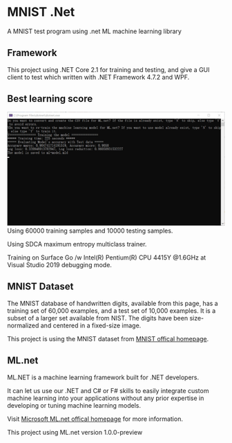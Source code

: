 # MNIST .Net
A MNIST test program using .net ML machine learning library

## Framework
This project using .NET Core 2.1 for training and testing, and give a GUI client to test which written with .NET Framework 4.7.2 and WPF.

## Best learning score
![Best score screenshot](https://github.com/Aperture-Electronic/MNISTdotNet/blob/master/BestScoreScreenshot.png)
Using 60000 training samples and 10000 testing samples.

Using SDCA maximum entropy multiclass trainer.

Training on Surface Go /w Intel(R) Pentium(R) CPU 4415Y @1.6GHz at Visual Studio 2019 debugging mode.

## MNIST Dataset
The MNIST database of handwritten digits, available from this page, has a training set of 60,000 examples, and a test set of 10,000 examples. It is a subset of a larger set available from NIST. The digits have been size-normalized and centered in a fixed-size image.

This project is using the MNIST dataset from [MNIST offical homepage](http://yann.lecun.com/exdb/mnist/).

## ML.net
ML.NET is a machine learning framework built for .NET developers.

It can let us use our .NET and C# or F# skills to easily integrate custom machine learning into your applications without any prior expertise in developing or tuning machine learning models.

Visit [Microsoft ML.net offical homepage](https://dotnet.microsoft.com/apps/machinelearning-ai/ml-dotnet) for more information.

This project using ML.net version 1.0.0-preview
